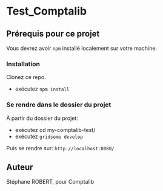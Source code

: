 # Test_Comptalib

## Prérequis pour ce projet

Vous devrez avoir `npm` installé localement sur votre machine.

### Installation

Clonez ce repo.
- exécutez `npm install`

### Se rendre dans le dossier du projet
À partir du dossier du projet:
- exécutez cd my-comptalib-test/
- exécutez `gridsome develop`

Puis se rendre sur: `http://localhost:8080/`

## Auteur

Stéphane ROBERT, pour Comptalib
